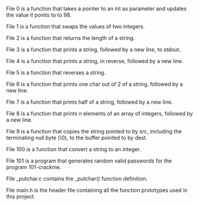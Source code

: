 File 0 is a function that takes a pointer to an int as parameter and updates the value it points to to 98.

File 1 is a function that swaps the values of two integers.

File 2 is a function that returns the length of a string.

File 3 is a function that prints a string, followed by a new line, to stdout.

File 4 is a function that prints a string, in reverse, followed by a new line.

File 5 is a function that reverses a string.

File 6 is a function that prints one char out of 2 of a string, followed by a new line.

File 7 is a function that prints half of a string, followed by a new line.

File 8 is a function that prints n elements of an array of integers, followed by a new line.

File 9 is a function that copies the string pointed to by src, including the terminating null byte (\0), to the buffer pointed to by dest.

File 100 is a function that convert a string to an integer.

File 101 is a program that generates random valid passwords for the program 101-crackme.

File _putchar.c contains the _putchar() function definition.

File main.h is the header file containing all the function prototypes used in this project.
